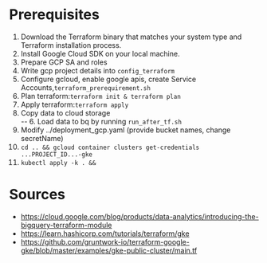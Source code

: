 # Prerequisites
1. Download the Terraform binary that matches your system type and Terraform installation process.
2. Install Google Cloud SDK on your local machine.
3. Prepare GCP SA and roles
  1. Write gcp project details into `config_terraform`
  2. Configure gcloud, enable google apis, create Service Accounts,`terraform_prerequirement.sh`
  3. Plan terraform:`terraform init & terraform plan`
  4. Apply terraform:`terraform apply`
  5. Copy data to cloud storage  
--  6. Load data to bq by running `run_after_tf.sh`
4. Modify ../deployment_gcp.yaml (provide bucket names, change secretName)
5. `cd .. && gcloud container clusters get-credentials ...PROJECT_ID...-gke`
6. `kubectl apply -k . && `


# Sources

* https://cloud.google.com/blog/products/data-analytics/introducing-the-bigquery-terraform-module
* https://learn.hashicorp.com/tutorials/terraform/gke
* https://github.com/gruntwork-io/terraform-google-gke/blob/master/examples/gke-public-cluster/main.tf
